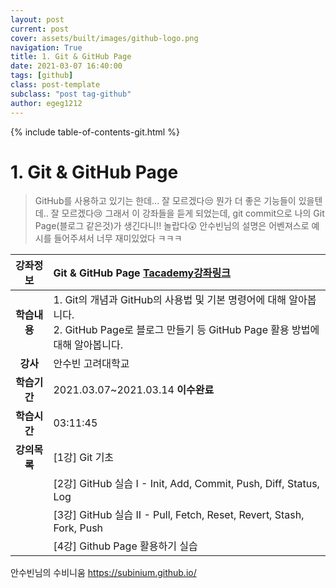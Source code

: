```yaml
---
layout: post
current: post
cover: assets/built/images/github-logo.png
navigation: True
title: 1. Git & GitHub Page
date: 2021-03-07 16:40:00
tags: [github]
class: post-template
subclass: "post tag-github"
author: egeg1212
---
```


{% include table-of-contents-git.html %}

# 1. Git & GitHub Page

> GitHub를 사용하고 있기는 한데... 잘 모르겠다😒
> 뭔가 더 좋은 기능들이 있을텐데.. 잘 모르겠다😢
> 그래서 이 강좌들을 듣게 되었는데,
> git commit으로 나의 Git Page(블로그 같은것)가 생긴다니!! 놀랍다😲
> 안수빈님의 설명은 어벤져스로 예시를 들어주셔서 너무 재미있었다 ㅋㅋㅋ

| **강좌정보** | Git & GitHub Page [Tacademy강좌링크](https://tacademy.skplanet.com/live/player/onlineLectureDetail.action)                                      |
| :----------: | :---------------------------------------------------------------------------------------------------------------------------------------------- |
| **학습내용** | 1. Git의 개념과 GitHub의 사용법 및 기본 명령어에 대해 알아봅니다.<br>2. GitHub Page로 블로그 만들기 등 GitHub Page 활용 방법에 대해 알아봅니다. |
|   **강사**   | 안수빈 고려대학교                                                                                                                               |
| **학습기간** | 2021.03.07~2021.03.14 **이수완료**                                                                                                              |
| **학습시간** | 03:11:45                                                                                                                                        |
| **강의목록** | [1강] Git 기초                                                                                                                                  |
|              | [2강] GitHub 실습 I - Init, Add, Commit, Push, Diff, Status, Log                                                                                |
|              | [3강] GitHub 실습 II - Pull, Fetch, Reset, Revert, Stash, Fork, Push                                                                            |
|              | [4강] Github Page 활용하기 실습                                                                                                                 |

안수빈님의 수비니움 <https://subinium.github.io/>

<br><br>
